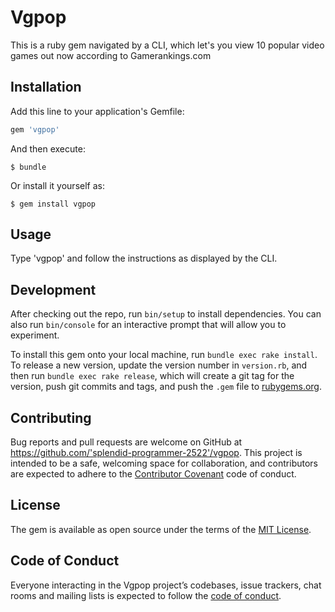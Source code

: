 # Vgpop

This is a ruby gem navigated by a CLI, which let's you view 10 popular video games out now according to Gamerankings.com

## Installation

Add this line to your application's Gemfile:

```ruby
gem 'vgpop'
```

And then execute:

    $ bundle

Or install it yourself as:

    $ gem install vgpop

## Usage

Type 'vgpop' and follow the instructions as displayed by the CLI.

## Development

After checking out the repo, run `bin/setup` to install dependencies. You can also run `bin/console` for an interactive prompt that will allow you to experiment.

To install this gem onto your local machine, run `bundle exec rake install`. To release a new version, update the version number in `version.rb`, and then run `bundle exec rake release`, which will create a git tag for the version, push git commits and tags, and push the `.gem` file to [rubygems.org](https://rubygems.org).

## Contributing

Bug reports and pull requests are welcome on GitHub at https://github.com/'splendid-programmer-2522'/vgpop. This project is intended to be a safe, welcoming space for collaboration, and contributors are expected to adhere to the [Contributor Covenant](http://contributor-covenant.org) code of conduct.

## License

The gem is available as open source under the terms of the [MIT License](https://opensource.org/licenses/MIT).

## Code of Conduct

Everyone interacting in the Vgpop project’s codebases, issue trackers, chat rooms and mailing lists is expected to follow the [code of conduct](https://github.com/'splendid-programmer-2522'/vgpop/blob/master/CODE_OF_CONDUCT.md).
